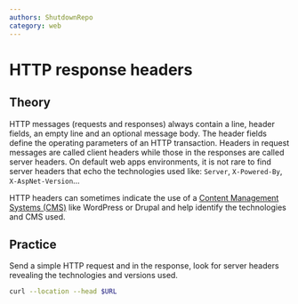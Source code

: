 ```yaml
---
authors: ShutdownRepo
category: web
---
```


# HTTP response headers

## Theory

HTTP messages (requests and responses) always contain a line, header fields, an empty line and an optional message body. The header fields define the operating parameters of an HTTP transaction. Headers in request messages are called client headers while those in the responses are called server headers. On default web apps environments, it is not rare to find server headers that echo the technologies used like: `Server`, `X-Powered-By`, `X-AspNet-Version`...

HTTP headers can sometimes indicate the use of a [Content Management Systems (CMS)](cms.md) like WordPress or Drupal and help identify the technologies and CMS used.

## Practice

Send a simple HTTP request and in the response, look for server headers revealing the technologies and versions used.

```bash
curl --location --head $URL
```